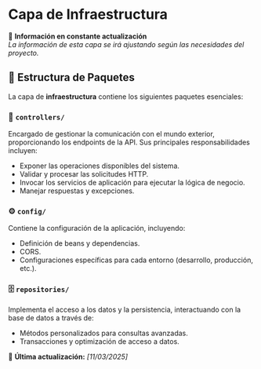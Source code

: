 # Capa de Infraestructura

📌 **Información en constante actualización**  
_La información de esta capa se irá ajustando según las necesidades del proyecto._

## 📂 Estructura de Paquetes
La capa de **infraestructura** contiene los siguientes paquetes esenciales:

### 📌 `controllers/`
Encargado de gestionar la comunicación con el mundo exterior, proporcionando los endpoints de la API. Sus principales responsabilidades incluyen:
- Exponer las operaciones disponibles del sistema.
- Validar y procesar las solicitudes HTTP.
- Invocar los servicios de aplicación para ejecutar la lógica de negocio.
- Manejar respuestas y excepciones.

### ⚙️ `config/`
Contiene la configuración de la aplicación, incluyendo:
- Definición de beans y dependencias.
- CORS.
- Configuraciones específicas para cada entorno (desarrollo, producción, etc.).

### 🗄 `repositories/`
Implementa el acceso a los datos y la persistencia, interactuando con la base de datos a través de:
- Métodos personalizados para consultas avanzadas.
- Transacciones y optimización de acceso a datos.

📌 **Última actualización:** _[11/03/2025]_

